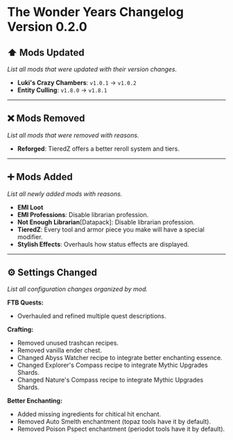 # The Wonder Years Changelog Version 0.2.0

## ⬆️ Mods Updated
*List all mods that were updated with their version changes.*

- **Luki's Crazy Chambers**: `v1.0.1` → `v1.0.2`
- **Entity Culling**: `v1.8.0` → `v1.8.1`

---

## ❌ Mods Removed
*List all mods that were removed with reasons.*

- **Reforged**: TieredZ offers a better reroll system and tiers.

---

## ➕ Mods Added
*List all newly added mods with reasons.*

- **EMI Loot**
- **EMI Professions**: Disable librarian profession.
- **Not Enough Librarian**[Datapack]: Disable librarian profession.
- **TieredZ**: Every tool and armor piece you make will have a special modifier.
- **Stylish Effects**: Overhauls how status effects are displayed.

---

## ⚙️ Settings Changed
*List all configuration changes organized by mod.*

**FTB Quests:**
- Overhauled and refined multiple quest descriptions.

**Crafting:**
- Removed unused trashcan recipes.
- Removed vanilla ender chest.
- Changed Abyss Watcher recipe to integrate better enchanting essence.
- Changed Explorer's Compass recipe to integrate Mythic Upgrades Shards.
- Changed Nature's Compass recipe to integrate Mythic Upgrades Shards.

**Better Enchanting:**
- Added missing ingredients for chitical hit enchant.
- Removed Auto Smelth enchantment (topaz tools have it by default).
- Removed Poison Pspect enchantment (periodot tools have it by default).

